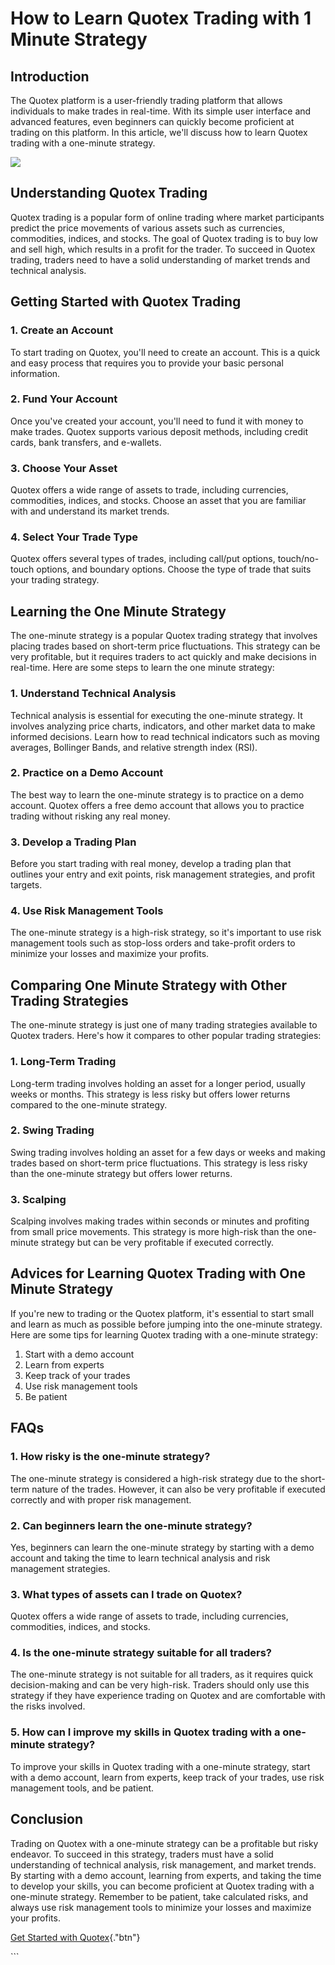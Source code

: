 # How to Learn Quotex Trading with 1 Minute Strategy

## Introduction

The Quotex platform is a user-friendly trading platform that allows
individuals to make trades in real-time. With its simple user interface
and advanced features, even beginners can quickly become proficient at
trading on this platform. In this article, we\'ll discuss how to learn
Quotex trading with a one-minute strategy.

[![](https://static.quotex.io/files/4_en/300_250.jpg)](https://traff.sbs/brokerqxlid)

## Understanding Quotex Trading

Quotex trading is a popular form of online trading where market
participants predict the price movements of various assets such as
currencies, commodities, indices, and stocks. The goal of Quotex trading
is to buy low and sell high, which results in a profit for the trader.
To succeed in Quotex trading, traders need to have a solid understanding
of market trends and technical analysis.

## Getting Started with Quotex Trading

### 1. Create an Account

To start trading on Quotex, you\'ll need to create an account. This is a
quick and easy process that requires you to provide your basic personal
information.

### 2. Fund Your Account

Once you\'ve created your account, you\'ll need to fund it with money to
make trades. Quotex supports various deposit methods, including credit
cards, bank transfers, and e-wallets.

### 3. Choose Your Asset

Quotex offers a wide range of assets to trade, including currencies,
commodities, indices, and stocks. Choose an asset that you are familiar
with and understand its market trends.

### 4. Select Your Trade Type

Quotex offers several types of trades, including call/put options,
touch/no-touch options, and boundary options. Choose the type of trade
that suits your trading strategy.

## Learning the One Minute Strategy

The one-minute strategy is a popular Quotex trading strategy that
involves placing trades based on short-term price fluctuations. This
strategy can be very profitable, but it requires traders to act quickly
and make decisions in real-time. Here are some steps to learn the one
minute strategy:

### 1. Understand Technical Analysis

Technical analysis is essential for executing the one-minute strategy.
It involves analyzing price charts, indicators, and other market data to
make informed decisions. Learn how to read technical indicators such as
moving averages, Bollinger Bands, and relative strength index (RSI).

### 2. Practice on a Demo Account

The best way to learn the one-minute strategy is to practice on a demo
account. Quotex offers a free demo account that allows you to practice
trading without risking any real money.

### 3. Develop a Trading Plan

Before you start trading with real money, develop a trading plan that
outlines your entry and exit points, risk management strategies, and
profit targets.

### 4. Use Risk Management Tools

The one-minute strategy is a high-risk strategy, so it\'s important to
use risk management tools such as stop-loss orders and take-profit
orders to minimize your losses and maximize your profits.

## Comparing One Minute Strategy with Other Trading Strategies

The one-minute strategy is just one of many trading strategies available
to Quotex traders. Here\'s how it compares to other popular trading
strategies:

### 1. Long-Term Trading

Long-term trading involves holding an asset for a longer period, usually
weeks or months. This strategy is less risky but offers lower returns
compared to the one-minute strategy.

### 2. Swing Trading

Swing trading involves holding an asset for a few days or weeks and
making trades based on short-term price fluctuations. This strategy is
less risky than the one-minute strategy but offers lower returns.

### 3. Scalping

Scalping involves making trades within seconds or minutes and profiting
from small price movements. This strategy is more high-risk than the
one-minute strategy but can be very profitable if executed correctly.

## Advices for Learning Quotex Trading with One Minute Strategy

If you\'re new to trading or the Quotex platform, it\'s essential to
start small and learn as much as possible before jumping into the
one-minute strategy. Here are some tips for learning Quotex trading with
a one-minute strategy:

1.  Start with a demo account
2.  Learn from experts
3.  Keep track of your trades
4.  Use risk management tools
5.  Be patient

## FAQs

### 1. How risky is the one-minute strategy?

The one-minute strategy is considered a high-risk strategy due to the
short-term nature of the trades. However, it can also be very profitable
if executed correctly and with proper risk management.

### 2. Can beginners learn the one-minute strategy?

Yes, beginners can learn the one-minute strategy by starting with a demo
account and taking the time to learn technical analysis and risk
management strategies.

### 3. What types of assets can I trade on Quotex?

Quotex offers a wide range of assets to trade, including currencies,
commodities, indices, and stocks.

### 4. Is the one-minute strategy suitable for all traders?

The one-minute strategy is not suitable for all traders, as it requires
quick decision-making and can be very high-risk. Traders should only use
this strategy if they have experience trading on Quotex and are
comfortable with the risks involved.

### 5. How can I improve my skills in Quotex trading with a one-minute strategy?

To improve your skills in Quotex trading with a one-minute strategy,
start with a demo account, learn from experts, keep track of your
trades, use risk management tools, and be patient.

## Conclusion

Trading on Quotex with a one-minute strategy can be a profitable but
risky endeavor. To succeed in this strategy, traders must have a solid
understanding of technical analysis, risk management, and market trends.
By starting with a demo account, learning from experts, and taking the
time to develop your skills, you can become proficient at Quotex trading
with a one-minute strategy. Remember to be patient, take calculated
risks, and always use risk management tools to minimize your losses and
maximize your profits.

[Get Started with
Quotex](\%22https://traff.sbs/brokerqxsignup\%22){."btn"}

\`\`\`

